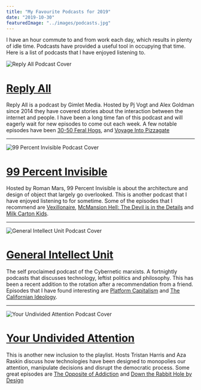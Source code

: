 ```yaml
---
title: "My Favourite Podcasts for 2019"
date: "2019-10-30"
featuredImage: "../images/podcasts.jpg"
---
```


I have an hour commute to and from work each day, which results in plenty of idle time. Podcasts have provided a useful tool in occupying that time. Here is a list of podcasts that I have enjoyed listening to.


![Reply All Podcast Cover](https://res.cloudinary.com/gimlet-media/image/upload/f_auto,q_auto:best,w_300/ymy4k0rjwou4golqinlj "Reply All Podcast")

# [Reply All](https://gimletmedia.com/shows/reply-all/episodes)
Reply All is a podcast by Gimlet Media. Hosted by Pj Vogt and Alex Goldman since 2014 they have covered stories about the interaction between the internet and people. I have been a long time fan of this podcast and will eagerly wait for new episodes to come out each week. A few notable episodes have been [30-50 Feral Hogs](https://gimletmedia.com/shows/reply-all/n8hw3d/149-3050-feral-hogs), [](https://gimletmedia.com/shows/reply-all/emh82l/120-invcel) and [Voyage Into Pizzagate](https://gimletmedia.com/shows/reply-all/emhwl5/83-voyage-into-pizzagate)

----

![99 Percent Invisible Podcast Cover](http://static1.squarespace.com/static/57f5390f5016e1da21c4bbdf/582a29c215d5dbb8582d3d2d/582a29ceff7c50654845586b/1571322633625/headshot_99pi.png?format=1500w "99 Percent Invisible Podcast")
# [99 Percent Invisible](https://99percentinvisible.org/)
Hosted by Roman Mars, 99 Percent Invisible is about the architecture and design of object that largely go overlooked. This is another podcast that I have enjoyed listening to for sometime. Some of the  episodes that I recommend are [Vexillonaire](https://99percentinvisible.org/episode/vexillonaire/), [McMansion Hell: The Devil is in the Details](https://99percentinvisible.org/episode/mcmansion-hell-devil-details/) and [Milk Carton Kids](https://99percentinvisible.org/episode/milk-carton-kids/).

----

![General Intellect Unit Podcast Cover](https://pbcdn1.podbean.com/imglogo/ep-logo/pbblog2159830/GIU_math_2.png "General Intellect Unit Podcast")
# [General Intellect Unit](http://generalintellectunit.net)
The self proclaimed podcast of the Cybernetic marxists. A fortnightly podcasts that discusses technology, leftist politics and philosophy. This has been a recent addition to the rotation after a recommendation from a friend. Episodes that I have found interesting are [Platform Capitalism](http://generalintellectunit.net/e/034-platform-capitalism-with-bob-neubaur/) and [The Californian Ideology](http://generalintellectunit.net/e/005-the-californian-ideology/).

----

![Your Undivided Attention Podcast Cover](https://cdn.shortpixel.ai/client/q_glossy,ret_img,w_400/https://humanetech.com/wp-content/uploads/2019/04/YourUndividedAttention_ShowArt_3000x3000-400x400.jpg "Your Undivided Attention Podcast")
# [Your Undivided Attention](https://humanetech.com/podcast/)
This is another new inclusion to the playlist. Hosts Tristan Harris and Aza Raskin discuss how technologies have been designed to monopolies our attention, manipulate decisions and disrupt the democratic process. Some great episodes are [The Opposite of Addiction](https://your-undivided-attention.simplecast.com/episodes/the-opposite-of-addiction) and [Down the Rabbit Hole by Design](https://your-undivided-attention.simplecast.com/episodes/down-the-rabbit-hole-by-design)
